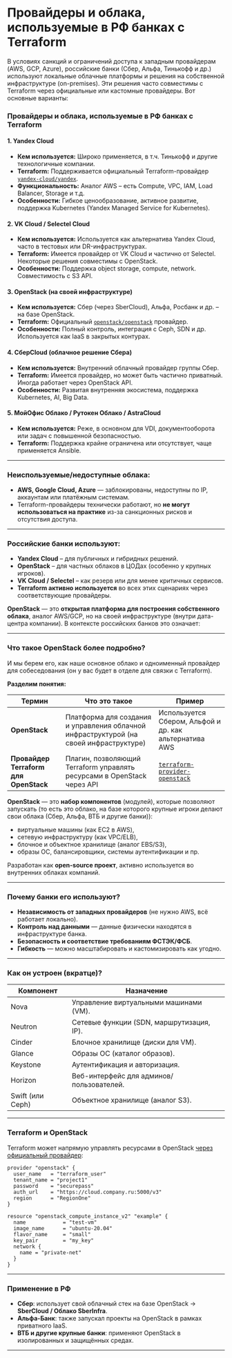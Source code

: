 # Провайдеры и облака, используемые в РФ банках с Terraform

В условиях санкций и ограничений доступа к западным провайдерам (AWS, GCP, Azure), российские банки (Сбер, Альфа, Тинькофф и др.) используют локальные облачные платформы и решения на собственной инфраструктуре (on-premises). Эти решения часто совместимы с Terraform через официальные или кастомные провайдеры. Вот основные варианты:

###  **Провайдеры и облака, используемые в РФ банках с Terraform**

####  **1. Yandex Cloud**

* **Кем используется:** Широко применяется, в т.ч. Тинькофф и другие технологичные компании.
* **Terraform:** Поддерживается официальный Terraform-провайдер [`yandex-cloud/yandex`](https://registry.terraform.io/providers/yandex-cloud/yandex/latest).
* **Функциональность:** Аналог AWS – есть Compute, VPC, IAM, Load Balancer, Storage и т.д.
* **Особенности:** Гибкое ценообразование, активное развитие, поддержка Kubernetes (Yandex Managed Service for Kubernetes).

####  **2. VK Cloud / Selectel Cloud**

* **Кем используется:** Используется как альтернатива Yandex Cloud, часто в тестовых или DR-инфраструктурах.
* **Terraform:** Имеется провайдер от VK Cloud и частично от Selectel. Некоторые решения совместимы с OpenStack.
* **Особенности:** Поддержка object storage, compute, network. Совместимость с S3 API.

####  **3. OpenStack (на своей инфраструктуре)**

* **Кем используется:** Сбер (через SberCloud), Альфа, Росбанк и др. – на базе OpenStack.
* **Terraform:** Официальный [`openstack/openstack`](https://registry.terraform.io/providers/terraform-provider-openstack/openstack/latest) провайдер.
* **Особенности:** Полный контроль, интеграция с Ceph, SDN и др. Используется как IaaS в закрытых контурах.

####  **4. СберCloud (облачное решение Сбера)**

* **Кем используется:** Внутренний облачный провайдер группы Сбер.
* **Terraform:** Имеется провайдер, но может быть частично приватный. Иногда работает через OpenStack API.
* **Особенности:** Развитая внутренняя экосистема, поддержка Kubernetes, AI, Big Data.

####  **5. МойОфис Облако / Рутокен Облако / AstraCloud**

* **Кем используется:** Реже, в основном для VDI, документооборота или задач с повышенной безопасностью.
* **Terraform:** Поддержка крайне ограничена или отсутствует, чаще применяется Ansible.

---

###  **Неиспользуемые/недоступные облака:**

* **AWS, Google Cloud, Azure** — заблокированы, недоступны по IP, аккаунтам или платёжным системам.
* Terraform-провайдеры технически работают, но **не могут использоваться на практике** из-за санкционных рисков и отсутствия доступа.

---

### Российские банки используют:

* **Yandex Cloud** – для публичных и гибридных решений.
* **OpenStack** – для частных облаков в ЦОДах (особенно у крупных игроков).
* **VK Cloud / Selectel** – как резерв или для менее критичных сервисов.
* **Terraform активно используется** во всех этих сценариях через соответствующие провайдеры.

**OpenStack** — это **открытая платформа для построения собственного облака**, аналог AWS/GCP, но на своей инфраструктуре (внутри дата-центра компании). В контексте российских банков это означает:

---

###  Что такое OpenStack более подробно?

И мы берем его, как наше основное облако и одноименный провайдер для собеседования (он у вас будет в отделе для связки с Terraform).

**Разделим понятия:**

| Термин                                | Что это такое                                                                          | Пример                                                                                                                  |
| ------------------------------------- | -------------------------------------------------------------------------------------- | ----------------------------------------------------------------------------------------------------------------------- |
| **OpenStack**                         | Платформа для создания и управления облачной инфраструктурой (на своей инфраструктуре) | Используется Сбером, Альфой и др. как альтернатива AWS                                                                  |
| **Провайдер Terraform для OpenStack** | Плагин, позволяющий Terraform управлять ресурсами в OpenStack через API                | [`terraform-provider-openstack`](https://registry.terraform.io/providers/terraform-provider-openstack/openstack/latest) |


**OpenStack** — это **набор компонентов** (модулей), которые позволяют запускать (то есть это облако, на базе которого крупные игроки делают свои облака (Сбер, Альфа, ВТБ и другие банки)):

* виртуальные машины (как EC2 в AWS),
* сетевую инфраструктуру (как VPC/ELB),
* блочное и объектное хранилище (аналог EBS/S3),
* образы ОС, балансировщики, системы аутентификации и пр.

Разработан как **open-source проект**, активно используется во внутренних облаках компаний.

---

###  Почему банки его используют?

* **Независимость от западных провайдеров** (не нужно AWS, всё работает локально).
* **Контроль над данными** — данные физически находятся в инфраструктуре банка.
* **Безопасность и соответствие требованиям ФСТЭК/ФСБ**.
* **Гибкость** — можно масштабировать и кастомизировать как угодно.

---

###  Как он устроен (вкратце)?

| Компонент        | Назначение                                |
| ---------------- | ----------------------------------------- |
| Nova             | Управление виртуальными машинами (VM).    |
| Neutron          | Сетевые функции (SDN, маршрутизация, IP). |
| Cinder           | Блочное хранилище (диски для VM).         |
| Glance           | Образы ОС (каталог образов).              |
| Keystone         | Аутентификация и авторизация.             |
| Horizon          | Веб-интерфейс для админов/пользователей.  |
| Swift (или Ceph) | Объектное хранилище (аналог S3).          |

---

###  Terraform и OpenStack

Terraform может напрямую управлять ресурсами в OpenStack [через официальный провайдер](https://registry.terraform.io/providers/terraform-provider-openstack/openstack/latest):

```hcl
provider "openstack" {
  user_name   = "terraform_user"
  tenant_name = "project1"
  password    = "securepass"
  auth_url    = "https://cloud.company.ru:5000/v3"
  region      = "RegionOne"
}

resource "openstack_compute_instance_v2" "example" {
  name            = "test-vm"
  image_name      = "ubuntu-20.04"
  flavor_name     = "small"
  key_pair        = "my_key"
  network {
    name = "private-net"
  }
}
```

---

###  Применение в РФ

* **Сбер**: использует свой облачный стек на базе OpenStack → **SberCloud / Облако SberInfra**.
* **Альфа-Банк**: также запускал проекты на OpenStack в рамках приватного IaaS.
* **ВТБ и другие крупные банки**: применяют OpenStack в изолированных и защищённых средах.

---

